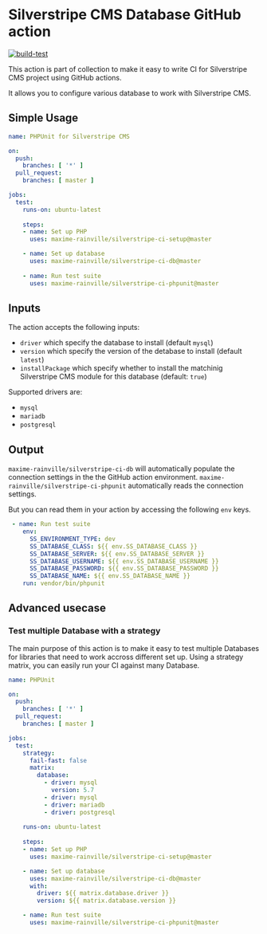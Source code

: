 # Silverstripe CMS Database GitHub action

[![build-test](https://github.com/maxime-rainville/silverstripe-ci-db/actions/workflows/workflow.yml/badge.svg)](https://github.com/maxime-rainville/silverstripe-ci-db/actions/workflows/workflow.yml)

This action is part of collection to make it easy to write CI for Silverstripe CMS project using GitHub actions.

It allows you to configure various database to work with Silverstripe CMS.

## Simple Usage

```yml
name: PHPUnit for Silverstripe CMS

on:
  push:
    branches: [ '*' ]
  pull_request:
    branches: [ master ]

jobs:
  test:
    runs-on: ubuntu-latest
    
    steps:
    - name: Set up PHP
      uses: maxime-rainville/silverstripe-ci-setup@master

    - name: Set up database
      uses: maxime-rainville/silverstripe-ci-db@master
      
    - name: Run test suite
      uses: maxime-rainville/silverstripe-ci-phpunit@master
```

## Inputs

The action accepts the following inputs:
- `driver` which specify the database to install (default `mysql`)
- `version` which specify the version of the detabase to install (default `latest`)
- `installPackage` which specify whether to install the matchinig Silverstripe CMS module for this database (default: `true`)

Supported drivers are:
- `mysql`
- `mariadb`
- `postgresql`

## Output

`maxime-rainville/silverstripe-ci-db` will automatically populate the connection settings in the the GitHub action environment. `maxime-rainville/silverstripe-ci-phpunit` automatically reads the connection settings.

But you can read them in your action by accessing the following `env` keys.
```yml
 - name: Run test suite
    env:
      SS_ENVIRONMENT_TYPE: dev
      SS_DATABASE_CLASS: ${{ env.SS_DATABASE_CLASS }}
      SS_DATABASE_SERVER: ${{ env.SS_DATABASE_SERVER }}
      SS_DATABASE_USERNAME: ${{ env.SS_DATABASE_USERNAME }}
      SS_DATABASE_PASSWORD: ${{ env.SS_DATABASE_PASSWORD }}
      SS_DATABASE_NAME: ${{ env.SS_DATABASE_NAME }}
    run: vendor/bin/phpunit
```

## Advanced usecase


### Test multiple Database with a strategy

The main purpose of this action is to make it easy to test multiple Databases for libraries that need to work accross different set up. Using a strategy matrix, you can easily run your CI against many Database.

```yml
name: PHPUnit

on:
  push:
    branches: [ '*' ]
  pull_request:
    branches: [ master ]

jobs:
  test:
    strategy:
      fail-fast: false
      matrix:
        database:
          - driver: mysql
            version: 5.7
          - driver: mysql
          - driver: mariadb
          - driver: postgresql
    
    runs-on: ubuntu-latest
    
    steps:
    - name: Set up PHP
      uses: maxime-rainville/silverstripe-ci-setup@master

    - name: Set up database
      uses: maxime-rainville/silverstripe-ci-db@master
      with:
        driver: ${{ matrix.database.driver }}
        version: ${{ matrix.database.version }}

    - name: Run test suite
      uses: maxime-rainville/silverstripe-ci-phpunit@master
```
